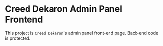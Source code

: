 # Creed Dekaron Admin Panel Frontend

This project is `Creed Dekaron`'s admin panel front-end page. Back-end code is protected.
                